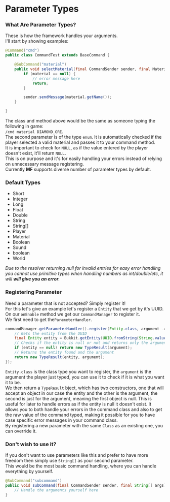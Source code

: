 # Parameter Types

### What Are Parameter Types? <a id="what-are-parameter-types"></a>

These is how the framework handles your arguments.  
I'll start by showing examples:

```java
@Command("cmd")
public class CommandTest extends BaseCommand {

    @SubCommand("material")
    public void selectMaterial(final CommandSender sender, final Material material) {
        if (material == null) {
            // error message here
            return;
        }

        sender.sendMessage(material.getName());
    }

}
```

The class and method above would be the same as someone typing the following in game:  
`/cmd material DIAMOND_ORE`.  
The second parameter is of the type `enum`. It is automatically checked if the player selected a valid material and passes it to your command method.  
It is important to check for `NULL`, as if the value entered by the player doesn't exist, it'll return `NULL`.  
This is on purpose and it's for easily handling your errors instead of relying on unnecessary message registering.  
Currently **MF** supports diverse number of parameter types by default.

### Default Types <a id="default-types"></a>

* Short
* Integer
* Long
* Float
* Double
* String
* String\[\]
* Player
* Material
* Boolean
* Sound
* boolean
* World

_Due to the resolver returning null for invalid entries for easy error handling you cannot use primitive types when handling numbers as int/double/etc, it will **will give you an error**._

### Registering Parameter <a id="registering-parameter"></a>

Need a parameter that is not accepted? Simply register it!  
For this let's give an example let's register a `Entity` that we get by it's UUID.  
On our `onEnable` method we get our `CommandManager` to register it.  
We first need to get the`ParameterHandler`.

```java
commandManager.getParameterHandler().register(Entity.class, argument -> {
    // Gets the entity from the UUID
    final Entity entity = Bukkit.getEntity(UUID.fromString(String.valueOf(argument)));
    // Checks if the entity is null or not and returns only the argument used
    if (entity == null) return new TypeResult(argument);
    // Returns the entity found and the argument
    return new TypeResult(entity, argument);
});
```

`Entity.class` is the class type you want to register, the `argument` is the argument the player just typed, you can use it to check if it is what you want it to be.  
We then return a `TypeResult` bject, which has two constructors, one that will accept an object in our case the entity and the other is the argument, the second is just for the argument, meaning the first object is null. This is useful for later to handle errors as if the entity is null it doesn't exist. It allows you to both handle your errors in the command class and also to get the raw value of the command typed, making it possible for you to have case specific error messages in your command class.  
By registering a new parameter with the same `Class` as an existing one, you can override it.

### Don't wish to use it? <a id="don-t-wish-to-use-it"></a>

If you don't want to use parameters like this and prefer to have more freedom then simply use `String[]` as your second parameter.  
This would be the most basic command handling, where you can handle everything by yourself.

```java
@SubCommand("subcommand")
public void subCommand(final CommandSender sender, final String[] args) {
    // Handle the arguments yourself here
}
```

